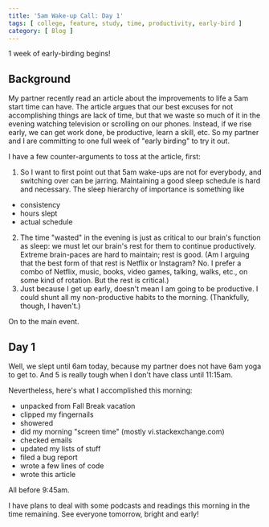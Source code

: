 ```yaml
---
title: '5am Wake-up Call: Day 1'
tags: [ college, feature, study, time, productivity, early-bird ]
category: [ Blog ]
---
```


1 week of early-birding begins!

## Background

My partner recently read an article about the improvements to life a 5am start
time can have. The article argues that our best excuses for not accomplishing
things are lack of time, but that we waste so much of it in the evening watching
television or scrolling on our phones. Instead, if we rise early, we can get
work done, be productive, learn a skill, etc. So my partner and I are committing
to one full week of "early birding" to try it out.

I have a few counter-arguments to toss at the article, first:

1. So I want to first point out that 5am wake-ups are not for everybody, and
   switching over can be jarring. Maintaining a good sleep schedule is hard and
   necessary.  The sleep hierarchy of importance is something like
  - consistency
  - hours slept
  - actual schedule
2. The time "wasted" in the evening is just as critical to our brain's function
   as sleep: we must let our brain's rest for them to continue productively.
   Extreme brain-paces are hard to maintain; rest is good. (Am I arguing that
   the best form of that rest is Netflix or Instagram? No. I prefer a combo of
   Netflix, music, books, video games, talking, walks, etc., on some kind of
   rotation. But the rest is critical.)
3. Just because I get up early, doesn't mean I am going to be productive. I
   could shunt all my non-productive habits to the morning. (Thankfully, though,
   I haven't.)

On to the main event.

## Day 1

Well, we slept until 6am today, because my partner does not have 6am yoga to get
to. And 5 is really tough when I don't have class until 11:15am.

Nevertheless, here's what I accomplished this morning:

- unpacked from Fall Break vacation
- clipped my fingernails
- showered
- did my morning "screen time" (mostly vi.stackexchange.com)
- checked emails
- updated my lists of stuff
- filed a bug report
- wrote a few lines of code
- wrote this article

All before 9:45am.

I have plans to deal with some podcasts and readings this morning in the time
remaining. See everyone tomorrow, bright and early!
